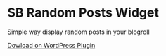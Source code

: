 # SB Random Posts Widget

Simple way display random posts in your blogroll

[Dowload on WordPress Plugin](https://wordpress.org/plugins/sb-random-posts-widget/)